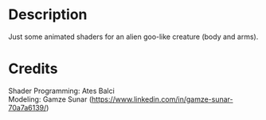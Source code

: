 # Description
Just some animated shaders for an alien goo-like creature (body and arms).

# Credits
Shader Programming: Ates Balci\
Modeling: Gamze Sunar (https://www.linkedin.com/in/gamze-sunar-70a7a6139/)